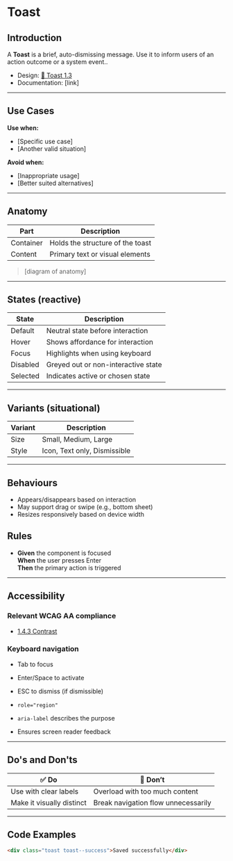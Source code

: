# Toast

## Introduction
A **Toast** is a brief, auto-dismissing message. Use it to inform users of an action outcome or a system event..

- Design: [🧬 Toast 1.3](link)
- Documentation: [link]

---

## Use Cases

**Use when:**
- [Specific use case]
- [Another valid situation]

**Avoid when:**
- [Inappropriate usage]
- [Better suited alternatives]

---

## Anatomy

| Part      | Description                             |
|-----------|-----------------------------------------|
| Container | Holds the structure of the toast |
| Content   | Primary text or visual elements         |

> [diagram of anatomy]

---

## States (reactive)

| State      | Description                             |
|------------|-----------------------------------------|
| Default    | Neutral state before interaction        |
| Hover      | Shows affordance for interaction        |
| Focus      | Highlights when using keyboard          |
| Disabled   | Greyed out or non-interactive state     |
| Selected   | Indicates active or chosen state        |

---

## Variants (situational)

| Variant         | Description                        |
|-----------------|------------------------------------|
| Size            | Small, Medium, Large               |
| Style           | Icon, Text only, Dismissible       |

---

## Behaviours

- Appears/disappears based on interaction
- May support drag or swipe (e.g., bottom sheet)
- Resizes responsively based on device width

## Rules
- **Given** the component is focused  
  **When** the user presses Enter  
  **Then** the primary action is triggered

---

## Accessibility

### Relevant WCAG AA compliance
- [1.4.3 Contrast](https://www.w3.org/TR/WCAG22/#contrast-minimum)

### Keyboard navigation
- Tab to focus
- Enter/Space to activate
- ESC to dismiss (if dismissible)

- `role="region"`
- `aria-label` describes the purpose
- Ensures screen reader feedback

---

## Do's and Don'ts

| ✅ Do                                          | 🚫 Don’t                                     |
|-----------------------------------------------|---------------------------------------------|
| Use with clear labels                         | Overload with too much content              |
| Make it visually distinct                     | Break navigation flow unnecessarily         |

---

## Code Examples

```html
<div class="toast toast--success">Saved successfully</div>
```